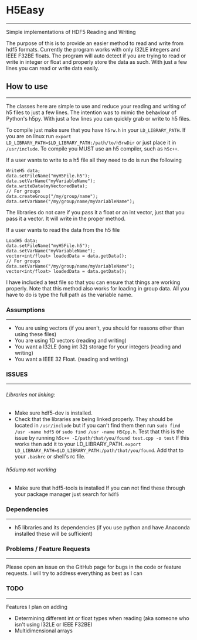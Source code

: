 # H5Easy
---------
Simple implementations of HDF5 Reading and Writing

The purpose of this is to provide an easier method to read and write from hdf5 formats. Currently the program works with only 
I32LE integers and IEEE F32BE floats. The program will auto detect if you are trying to read or write in integer or float and
properly store the data as such. With just a few lines you can read or write data easily. 

## How to use
-------------
The classes here are simple to use and reduce your reading and writing of h5 files to just a few lines. The intention was to mimic the behaviour 
of Python's h5py. With just a few lines you can quickly grab or write to h5 files. 

To compile just make sure that you have `h5rw.h` in your `LD_LIBRARY_PATH`. If you are on linux run `export LD_LIBRARY_PATH=$LD_LIBRARY_PATH:/path/to/h5rwDir` 
or just place it in `/usr/include`. To compile you MUST use an h5 compiler, such as `h5c++`. 

If a user wants to write to a h5 file all they need to do is run the following
```
WriteH5 data;
data.setFileName("myH5File.h5");
data.setVarName("myVariableName");
data.writeData(myVectoredData);
// For groups
data.createGroup("/my/group/name");
data.setVarName("/my/group/name/myVariableName");
```
The libraries do not care if you pass it a float or an int vector, just that you pass it a vector. It will write in the proper method.

If a user wants to read the data from the h5 file
```
LoadH5 data;
data.setFileName("myH5File.h5");
data.setVarName("myVariableName");
vector<int/float> loadedData = data.getData();
// For groups
data.setVarName("/my/group/name/myVariableName");
vector<int/float> loadedData = data.getData();
```

I have included a test file so that you can ensure that things are working properly.
Note that this method also works for loading in group data. All you have to do is type the full path as the variable name.

### Assumptions
---------------
- You are using vectors (if you aren't, you should for reasons other than using these files)
- You are using 1D vectors (reading and writing)
- You want a I32LE (long int 32) storage for your integers (reading and writing)
- You want a IEEE 32 Float. (reading and writing)

### ISSUES
-----------
###### Libraries not linking:
 - Make sure hdf5-dev is installed. 
 - Check that the libraries are being linked properly. They should be located in `/usr/include` but if you can't find them then run `sudo find /usr -name hdf5` or `sudo find /usr -name H5Cpp.h`. 
   Test that this is the issue by running `h5c++ -I/path/that/you/found test.cpp -o test` If this works then add it to your LD_LIBRARY_PATH. `export LD_LIBRARY_PATH=$LD_LIBRARY_PATH:/path/that/you/found`. Add that to your `.bashrc` or shell's rc file. 
###### h5dump not working
 - Make sure that hdf5-tools is installed
If you can not find these through your package manager just search for `hdf5`


### Dependencies
----------------
- h5 libraries and its dependencies (if you use python and have Anaconda installed these will be sufficient)

### Problems / Feature Requests
--------------
Please open an issue on the GitHub page for bugs in the code or feature requests. I will try to address everything as best as I can

### TODO
--------
Features I plan on adding
- Determining different int or float types when reading (aka someone who isn't using I32LE or IEEE F32BE)
- Multidimensional arrays
